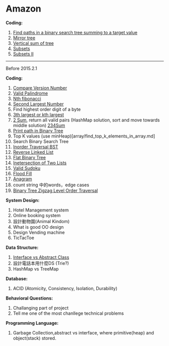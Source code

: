 # Amazon

**Coding:**
1. [Find paths in a binary search tree summing to a target value](binary_tree/path_sum_iii.md)
2. [Mirror tree](binary_tree/symmetric_tree.md)
3. [Vertical sum of tree](binary_tree/binary_tree_vertical_order_traversal.md)
4. [Subsets](unknown/subsets.md)
5. [Subsets II](unknown/subsets_ii.md)

---
Before 2015.2.1

**Coding:**
1. [Compare Version Number](string/compare_version_numbers.md)
2. [Valid Palindrome](string/valid_palindrome.md)
3. [Nth fibonacci](http://www.geeksforgeeks.org/program-for-nth-fibonacci-number/)
4. [Second Largest Number](array/find_second_largest_number.md)
5. Find highest order digit of a byte
6. [3th largest or kth largest](http://www.geeksforgeeks.org/k-largestor-smallest-elements-in-an-array/)
7. [2 Sum](array/2_sum.md), return all valid pairs (HashMap solution, sort and move towards middle solution) [234Sum](http://www.sigmainfy.com/blog/summary-of-ksum-problems.html)
8. [Print path in Binary Tree](binary_tree/binary_tree_path.html)
9. Top K values (use minHeap)[array/find_top_k_elements_in_array.md]
10. Search Binary Search Tree
11. [Inorder Traversal BST](binary_tree/inorder_traversal.md)
12. [Reverse Linked List](linked_list/reverse_linked_list.md)
13. [Flat Binary Tree](binary_tree/flatten_binary_tree_to_linked_list.md)
14. [Inetersection of Two Lists](linked_list/intersection_of_two_linked_lists.md)
15. [Valid Sudoku](array/valid_sudoku.md)
16. [Flood Fill](array/sorrounded_regions.md)
17. [Anagram](string/anagrams.md)
18. count string 中的words，edge cases
19. [Binary Tree Zigzag Level Order Traversal](binary_tree/binary_tree_zigzag_level_order_traversal.md)

**System Design:**
1. Hotel Management system
2. Online booking system
3. 設計動物園(Animal Kindom)
4. What is good OO design
5. Design Vending machine
6. TicTacToe

**Data Structure:**
1. [Interface vs Abstract Class](http://www.programmerinterview.com/index.php/java-questions/interface-vs-abstract-class/)
2. 設計電話本用什麼DS (Trie?)
3. HashMap vs TreeMap

**Database:**
1. ACID (Atomicity, Consistency, Isolation, Durability)


**Behavioral Questions:**
1. Challanging part of project
2. Tell me one of the most chanllege technical problems


**Programming Language:**
1. Garbage Collection,abstract vs interface, where primitive(heap) and object(stack) stored.